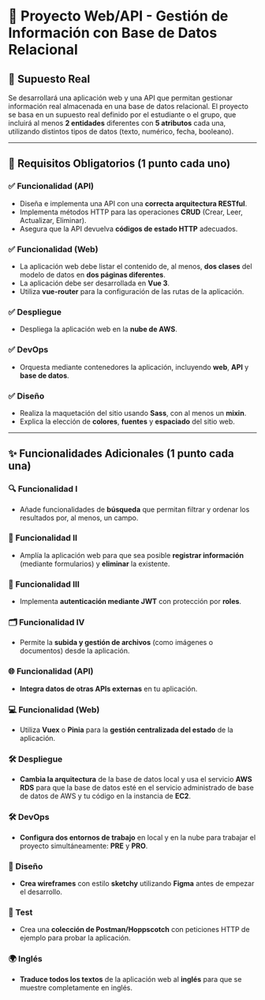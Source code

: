 # 📘 Proyecto Web/API - Gestión de Información con Base de Datos Relacional

## 🧠 Supuesto Real
Se desarrollará una aplicación web y una API que permitan gestionar información real almacenada en una base de datos relacional. El proyecto se basa en un supuesto real definido por el estudiante o el grupo, que incluirá al menos **2 entidades** diferentes con **5 atributos** cada una, utilizando distintos tipos de datos (texto, numérico, fecha, booleano).

---

## 📌 Requisitos Obligatorios (1 punto cada uno)

### ✅ Funcionalidad (API)
- Diseña e implementa una API con una **correcta arquitectura RESTful**.
- Implementa métodos HTTP para las operaciones **CRUD** (Crear, Leer, Actualizar, Eliminar).
- Asegura que la API devuelva **códigos de estado HTTP** adecuados.

### ✅ Funcionalidad (Web)
- La aplicación web debe listar el contenido de, al menos, **dos clases** del modelo de datos en **dos páginas diferentes**.
- La aplicación debe ser desarrollada en **Vue 3**.
- Utiliza **vue-router** para la configuración de las rutas de la aplicación.

### ✅ Despliegue
- Despliega la aplicación web en la **nube de AWS**.

### ✅ DevOps
- Orquesta mediante contenedores la aplicación, incluyendo **web**, **API** y **base de datos**.

### ✅ Diseño
- Realiza la maquetación del sitio usando **Sass**, con al menos un **mixin**.
- Explica la elección de **colores**, **fuentes** y **espaciado** del sitio web.

---

## ✨ Funcionalidades Adicionales (1 punto cada una)

### 🔍 Funcionalidad I
- Añade funcionalidades de **búsqueda** que permitan filtrar y ordenar los resultados por, al menos, un campo.

### 📝 Funcionalidad II
- Amplía la aplicación web para que sea posible **registrar información** (mediante formularios) y **eliminar** la existente.

### 🔐 Funcionalidad III
- Implementa **autenticación mediante JWT** con protección por **roles**.

### 🗂️ Funcionalidad IV
- Permite la **subida y gestión de archivos** (como imágenes o documentos) desde la aplicación.

### 🌐 Funcionalidad (API)
- **Integra datos de otras APIs externas** en tu aplicación.

### 💻 Funcionalidad (Web)
- Utiliza **Vuex** o **Pinia** para la **gestión centralizada del estado** de la aplicación.

### 🛠️ Despliegue
- **Cambia la arquitectura** de la base de datos local y usa el servicio **AWS RDS** para que la base de datos esté en el servicio administrado de base de datos de AWS y tu código en la instancia de **EC2**.

### 🛠️ DevOps
- **Configura dos entornos de trabajo** en local y en la nube para trabajar el proyecto simultáneamente: **PRE** y **PRO**.

### 🎨 Diseño
- **Crea wireframes** con estilo **sketchy** utilizando **Figma** antes de empezar el desarrollo.

### 🧪 Test
- Crea una **colección de Postman/Hoppscotch** con peticiones HTTP de ejemplo para probar la aplicación.

### 🌍 Inglés
- **Traduce todos los textos** de la aplicación web al **inglés** para que se muestre completamente en inglés.